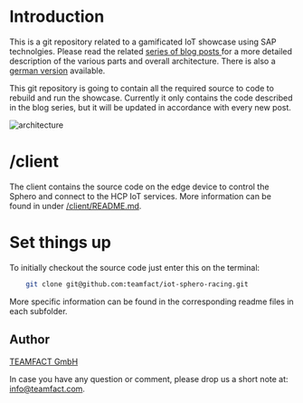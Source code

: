 # Introduction

This is a git repository related to a gamificated IoT showcase using SAP technolgies.
Please read the related [series of blog posts ](http://scn.sap.com/community/developer-center/cloud-platform/blog/2016/04/26/build-your-own-sphero-racing-iot-showcase-on-hcp) for a more detailed description of the various parts and overall architecture. There is also a [german version](http://www.teamfact.com/de/blog/2016/spielerische-iot-und-big-data-analyse/) available.

This git repository is going to contain all the required source to code to rebuild and run the showcase.
Currently it only contains the code described in the blog series, but it will be updated in accordance with every new post.

![architecture](http://www.teamfact.com/fileadmin/teamfact/images/blog/2016/architecture.jpg "The showcase architecture")

# /client

The client contains the source code on the edge device to control the Sphero and connect to the HCP IoT services.
More information can be found in under [/client/README.md](https://github.com/teamfact/iot-sphero-racing/blob/master/client/REAMDE.md).

# Set things up

To initially checkout the source code just enter this on the terminal:

```bash
	git clone git@github.com:teamfact/iot-sphero-racing.git
```  

More specific information can be found in the corresponding readme files in each subfolder.

## Author

[TEAMFACT GmbH](www.teamfact.com)

In case you have any question or comment, please drop us a short note at: info@teamfact.com.
